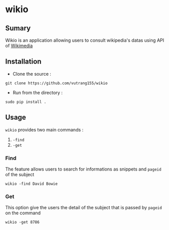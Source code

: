 # wikio
## Sumary
Wikio is an application allowing users to consult wikipedia's datas using API of [Wikimedia](https://www.wikimedia.org/ "Wikimedia's Homepage")

## Installation
* Clone the source :
```
git clone https://github.com/vutrang155/wikio
```
* Run from the directory :
```
sudo pip install .
```

## Usage
`wikio` provides two main commands :
1. `-find`
2. `-get`

### Find
The feature allows users to search for informations as snippets and `pageid` of the subject
```
wikio -find David Bowie
```
### Get
This option give the users the detail of the subject that is passed by `pageid` on the command
```
wikio -get 8786
```
